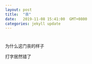 ```yaml
---
layout: post
title:  "丧"
date:   2019-11-08 15:41:00  GMT+0800
categories: jekyll update
---
```


# 

为什么这门丧的样子

打字居然错了




[jekyll-docs]: https://jekyllrb.com/docs/home
[jekyll-gh]:   https://github.com/jekyll/jekyll
[jekyll-talk]: https://talk.jekyllrb.com/
